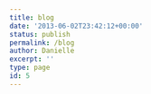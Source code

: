 ```yaml
---
title: blog
date: '2013-06-02T23:42:12+00:00'
status: publish
permalink: /blog
author: Danielle
excerpt: ''
type: page
id: 5
---
```

<!DOCTYPE html PUBLIC "-//W3C//DTD HTML 4.0 Transitional//EN" "http://www.w3.org/TR/REC-html40/loose.dtd">
<?xml encoding="UTF-8">
